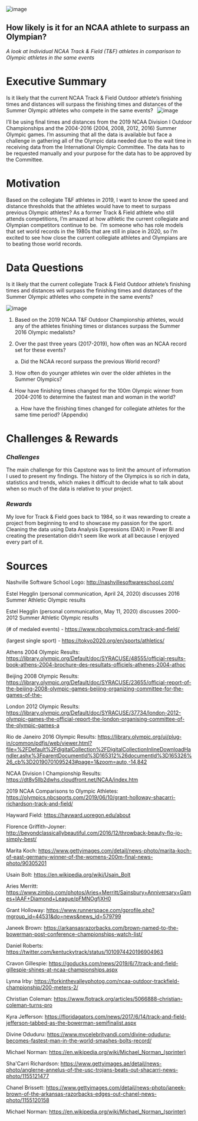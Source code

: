 ![image](https://user-images.githubusercontent.com/59903096/83331859-00119800-a25e-11ea-97d9-c5ec58a58c45.png)


## How likely is it for an NCAA athlete to surpass an Olympian?
*A look at Individual NCAA Track & Field (T&F) athletes in comparison to Olympic athletes in the same events* 

# Executive Summary
Is it likely that the current NCAA Track & Field Outdoor athlete’s finishing times and distances will surpass the finishing times and distances of the Summer Olympic athletes who compete in the same events? 
 
![image](https://user-images.githubusercontent.com/59903096/85190489-8bd77c80-b27e-11ea-81f4-9ee7a8587cab.png)



I’ll be using final times and distances from the 2019 NCAA Division I Outdoor Championships and the 2004-2016 (2004, 2008, 2012, 2016) Summer Olympic games. I’m assuming that all the data is available but face a challenge in gathering all of the Olympic data needed due to the wait time in receiving data from the International Olympic Committee. The data has to be requested manually and your purpose for the data has to be approved by the Committee.
# Motivation

Based on the collegiate T&F athletes in 2019, I want to know the speed and distance thresholds that the athletes would have to meet to surpass previous Olympic athletes? As a former Track & Field athlete who still attends competitions, I’m amazed at how athletic the current collegiate and Olympian competitors continue to be.  I’m someone who has role models that set world records in the 1980s that are still in place in 2020, so I’m excited to see how close the current collegiate athletes and Olympians are to beating those world records.
# Data Questions

Is it likely that the current collegiate Track & Field Outdoor athlete’s finishing times and distances will surpass the finishing times and distances of the Summer Olympic athletes who compete in the same events? 
 

![image](https://user-images.githubusercontent.com/59903096/85190382-93e2ec80-b27d-11ea-8bcf-15f84f1232a0.png)



   
1. Based on the 2019 NCAA T&F Outdoor Championship athletes, would any of the athletes finishing times or distances surpass the Summer 2016 Olympic medalists?
1. Over the past three years (2017-2019), how often was an NCAA record set for these events?

    a. Did the NCAA record surpass the previous World record?
3. How often do younger athletes win over the older athletes in the Summer Olympics?
4. How have finishing times changed for the 100m Olympic winner from 2004-2016 to determine the fastest man and woman in the world?
	
    a. How have the finishing times changed for collegiate athletes for the same time period? (Appendix)
    




# Challenges & Rewards

### *Challenges*

The main challenge for this Capstone was to limit the amount of information I used to present my findings. The history of the Olympics is so rich in data, statistics and trends, which makes it difficult to decide what to talk about when so much of the data is relative to your project.

### *Rewards*

My love for Track & Field goes back to 1984, so it was rewarding to create a project from beginning to end to showcase my passion for the sport. Cleaning the data using Data Analysis Expressions (DAX) in Power BI and creating the presentation didn't seem like work at all because I enjoyed every part of it. 

# Sources
Nashville Software School Logo: http://nashvillesoftwareschool.com/

Estel Hegglin (personal communication, April 24, 2020) discusses 2016 Summer Athletic Olympic results

Estel Hegglin (personal communication, May 11, 2020) discusses 2000-2012 Summer Athletic Olympic results

(# of medaled events) - https://www.nbcolympics.com/track-and-field/

(largest single sport) - https://tokyo2020.org/en/sports/athletics/

Athens 2004 Olympic Results: https://library.olympic.org/Default/doc/SYRACUSE/48555/official-results-book-athens-2004-brochure-des-resultats-officiels-athenes-2004-athoc

Beijing 2008 Olympic Results: https://library.olympic.org/Default/doc/SYRACUSE/23655/official-report-of-the-beijing-2008-olympic-games-beijing-organizing-committee-for-the-games-of-the-

London 2012 Olympic Results: https://library.olympic.org/Default/doc/SYRACUSE/37734/london-2012-olympic-games-the-official-report-the-london-organising-committee-of-the-olympic-games-a

Rio de Janeiro 2016 Olympic Results: https://library.olympic.org/ui/plug-in/common/pdfjs/web/viewer.html?file=%2FDefault%2FdigitalCollection%2FDigitalCollectionInlineDownloadHandler.ashx%3FparentDocumentId%3D165312%26documentId%3D165326%26_cb%3D20190701095243#page=1&zoom=auto,-14,842

NCAA Division I Championship Results: https://dt8v5llb2dwhs.cloudfront.net/NCAA/index.htm

2019 NCAA Comparisons to Olympic Athletes: https://olympics.nbcsports.com/2019/06/10/grant-holloway-shacarri-richardson-track-and-field/

Hayward Field: https://hayward.uoregon.edu/about

Florence Griffith-Joyner: http://beyondclassicallybeautiful.com/2016/12/throwback-beauty-flo-jo-simply-best/

Marita Koch: https://www.gettyimages.com/detail/news-photo/marita-koch-of-east-germany-winner-of-the-womens-200m-final-news-photo/90305201

Usain Bolt: https://en.wikipedia.org/wiki/Usain_Bolt

Aries Merritt: https://www.zimbio.com/photos/Aries+Merritt/Sainsbury+Anniversary+Games+IAAF+Diamond+League/pFMNOgfjXH0

Grant Holloway: https://www.runnerspace.com/gprofile.php?mgroup_id=44531&do=news&news_id=579799

Janeek Brown: https://arkansasrazorbacks.com/brown-named-to-the-bowerman-post-conference-championships-watch-list/

Daniel Roberts: https://twitter.com/kentuckytrack/status/1010974420196904963

Cravon Gillespie: https://goducks.com/news/2019/6/7/track-and-field-gillespie-shines-at-ncaa-championships.aspx

Lynna Irby: https://forkinthevalleyphotog.com/ncaa-outdoor-trackfield-championship/200-meters-2/

Christian Coleman: https://www.flotrack.org/articles/5066888-christian-coleman-turns-pro

Kyra Jefferson: https://floridagators.com/news/2017/6/14/track-and-field-jefferson-tabbed-as-the-bowerman-semifinalist.aspx

Divine Oduduru: https://www.mycelebrityandi.com/divine-oduduru-becomes-fastest-man-in-the-world-smashes-bolts-record/

Michael Norman: https://en.wikipedia.org/wiki/Michael_Norman_(sprinter)

Sha'Carri Richardson: https://www.gettyimages.ae/detail/news-photo/anglerne-annelus-of-the-usc-trojans-beats-out-shacarri-news-photo/1155121477

Chanel Brissett: https://www.gettyimages.com/detail/news-photo/janeek-brown-of-the-arkansas-razorbacks-edges-out-chanel-news-photo/1155120158

Michael Norman: https://en.wikipedia.org/wiki/Michael_Norman_(sprinter)

